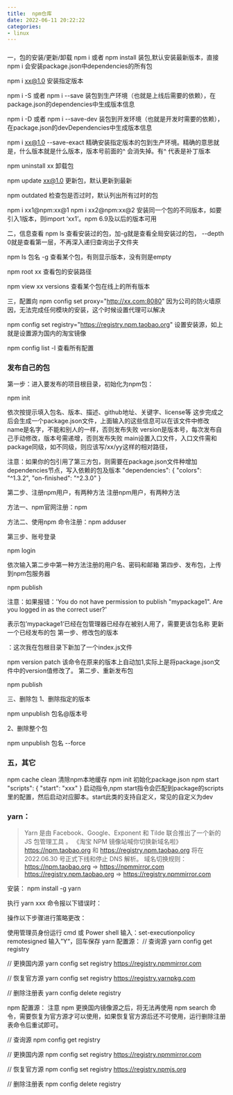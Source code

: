 ```yaml
---
title:  npm仓库
date: 2022-06-11 20:22:22
categories:
- linux
---
```


###
一，包的安装/更新/卸载
npm i 或者 npm install
装包,默认安装最新版本，直接npm i 会安装package.json中dependencies的所有包

npm i xx@1.0
安装指定版本

npm i -S 或者 npm i --save
装包到生产环境（也就是上线后需要的依赖），在package.json的dependencies中生成版本信息

npm i -D 或者 npm i --save-dev
装包到开发环境（也就是开发时需要的依赖），在package.json的devDependencies中生成版本信息

npm i xx@1.0 --save-exact
精确安装指定版本的包到生产环境。精确的意思就是，什么版本就是什么版本，版本号前面的^ 会消失掉。有^ 代表是补丁版本

npm uninstall xx
卸载包

npm update xx@1.0
更新包，默认更新到最新

npm outdated
检查包是否过时，默认列出所有过时的包

npm i xx1@npm:xx@1
npm i xx2@npm:xx@2
安装同一个包的不同版本，如要引入1版本，则import ‘xx1’。npm 6.9及以后的版本可用

二，信息查看
npm ls
查看安装过的包，加-g就是查看全局安装过的包， --depth 0就是查看第一层，不再深入递归查询出子文件夹

npm ls 包名 -g
查看某个包，有则显示版本，没有则是empty

npm root xx
查看包的安装路径

npm view xx versions
查看某个包在线上的所有版本

三，配置向
npm config set proxy="http://xx.com:8080"
因为公司的防火墙原因，无法完成任何模块的安装，这个时候设置代理可以解决

npm config set registry="https://registry.npm.taobao.org"
设置安装源，如上就是设置源为国内的淘宝镜像

npm config list -l
查看所有配置

### 发布自己的包
第一步：进入要发布的项目根目录，初始化为npm包：

npm init

依次按提示填入包名、版本、描述、github地址、关键字、license等
这步完成之后会生成一个package.json文件，上面输入的这些信息可以在该文件中修改
name是名字，不能和别人的一样，否则发布失败
version是版本号，每次发布自己手动修改，版本号需递增，否则发布失败
main设置入口文件，入口文件需和package同级，如不同级，则应该写/xx/yy这样的相对路径，

注意：如果你的包引用了第三方包，则需要在package.json文件种增加dependencies节点，写入依赖的包及版本
"dependencies": {
    "colors": "^1.3.2",
    "on-finished": "^2.3.0"
  }

第二步、注册npm用户，有两种方法  注册npm用户，有两种方法

方法一、npm官网注册：npm

方法二、使用npm 命令注册：npm adduser

第三步、账号登录

npm login

依次输入第二步中第一种方法注册的用户名、密码和邮箱
第四步、发布包，上传到npm包服务器

npm publish

注意：如果报错：'You do not have permission to publish "mypackage1". Are you logged in as the correct user?'

表示包’mypackage1‘已经在包管理器已经存在被别人用了，需要更该包名称
 更新一个已经发布的包
第一步、修改包的版本

：这次我在包根目录下新加了一个index.js文件

npm version patch  该命令在原来的版本上自动加1,实际上是将package.json文件中的version值修改了。
第二步、重新发布包

npm publish

三、删除包
1、删除指定的版本

npm unpublish 包名@版本号

2、删除整个包

npm unpublish 包名 --force

### 五，其它
npm cache clean
清除npm本地缓存
npm init
初始化package.json
npm start
"scripts": {
    "start": "xxx"
}
启动指令,npm start指令会匹配到package的scripts里的配置，然后启动对应脚本。start此类的支持自定义，常见的自定义为dev

### yarn：
>Yarn 是由 Facebook、Google、Exponent 和 Tilde 联合推出了一个新的 JS 包管理工具 。
>《淘宝 NPM 镜像站喊你切换新域名啦》 https://npm.taobao.org 和 https://registry.npm.taobao.org 将在 2022.06.30 号正式下线和停止 DNS 解析。
>域名切换规则：
>https://npm.taobao.org => https://npmmirror.com
>https://registry.npm.taobao.org => https://registry.npmmirror.com

安装：
npm install -g yarn

执行 yarn xxx 命令报以下错误时：

操作以下步骤进行策略更改：

使用管理员身份运行 cmd 或 Power shell
输入：set-executionpolicy remotesigned
输入”Y“，回车保存
yarn 配置源：
// 查询源
yarn config get registry

// 更换国内源
yarn config set registry https://registry.npmmirror.com

// 恢复官方源
yarn config set registry https://registry.yarnpkg.com

// 删除注册表
yarn config delete registry

npm 配置源：
注意 npm 更换国内镜像源之后，将无法再使用 npm search 命令，需要恢复为官方源才可以使用，如果恢复官方源后还不可使用，运行删除注册表命令后重试即可。

// 查询源
npm config get registry

// 更换国内源
npm config set registry https://registry.npmmirror.com

// 恢复官方源
npm config set registry https://registry.npmjs.org

// 删除注册表
npm config delete registry